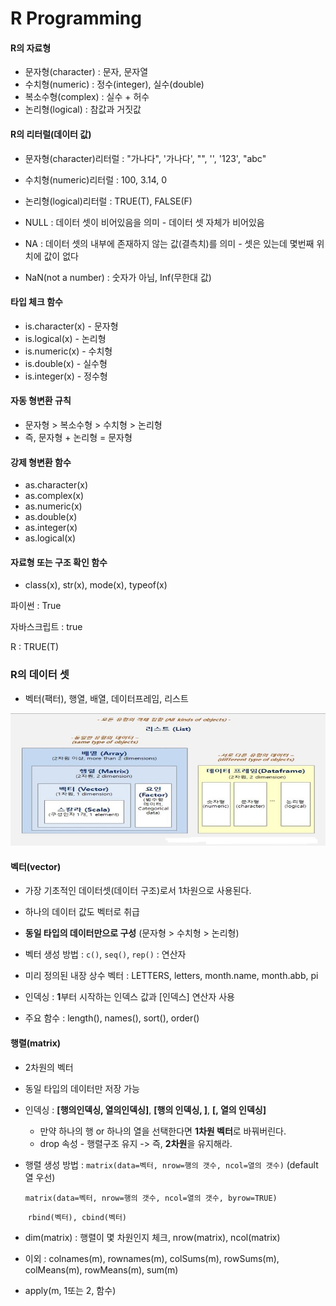# R Programming

#### R의 자료형

* 문자형(character) : 문자, 문자열
* 수치형(numeric) : 정수(integer), 실수(double)
* 복소수형(complex) : 실수 + 허수
* 논리형(logical) : 참값과 거짓값



#### R의 리터럴(데이터 값)

* 문자형(character)리터럴 : "가나다", '가나다', "", '', '123', "abc"

* 수치형(numeric)리터럴 : 100, 3.14, 0
* 논리형(logical)리터럴 : TRUE(T), FALSE(F)
* NULL : 데이터 셋이 비어있음을 의미 - 데이터 셋 자체가 비어있음
* NA : 데이터 셋의 내부에 존재하지 않는 값(결측치)를 의미 - 셋은 있는데 몇번째 위치에 값이 없다
* NaN(not a number) : 숫자가 아님, Inf(무한대 값)



#### 타입 체크 함수

* is.character(x) - 문자형
* is.logical(x) - 논리형
* is.numeric(x) - 수치형
* is.double(x) - 실수형
* is.integer(x) - 정수형



#### 자동 형변환 규칙

* 문자형 > 복소수형 > 수치형 > 논리형
* 즉,  문자형 + 논리형 = 문자형



#### 강제 형변환 함수

* as.character(x)
* as.complex(x)
* as.numeric(x)
* as.double(x)
* as.integer(x)
* as.logical(x)



#### 자료형 또는 구조 확인 함수

* class(x), str(x), mode(x), typeof(x)

파이썬 : True

자바스크립트 : true

R : TRUE(T)



### R의 데이터 셋

* 벡터(팩터), 행열, 배열, 데이터프레임, 리스트

![R](https://github.com/HWANG593/R_Programming/blob/master/%EC%9D%B4%EB%AF%B8%EC%A7%80/Data.JPG?raw=true)



#### 벡터(vector)

* 가장 기초적인 데이터셋(데이터 구조)로서 1차원으로 사용된다.
* 하나의 데이터 값도 벡터로 취급
* **동일 타입의 데이터만으로 구성** (문자형 > 수치형 > 논리형)
* 벡터 생성 방법 : ```c()```, ```seq()```, ```rep()``` : 연산자

* 미리 정의된 내장 상수 벡터 : LETTERS, letters, month.name, month.abb, pi
* 인덱싱 : **1**부터 시작하는 인덱스 값과 [인덱스] 연산자 사용
* 주요 함수 : length(), names(), sort(), order()



#### 행렬(matrix)

* 2차원의 벡터

* 동일 타입의 데이터만 저장 가능

* 인덱싱 : **[행의인덱싱, 열의인덱싱]**, **[행의 인덱싱, ]**, **[, 열의 인덱싱]**

  * 만약 하나의 행 or 하나의 열을 선택한다면 **1차원 벡터**로 바꿔버린다.
  * drop 속성 - 행렬구조 유지      -> 즉, **2차원**을 유지해라.

* 행렬 생성 방법 : ```matrix(data=벡터, nrow=행의 갯수, ncol=열의 갯수)``` (default 열 우선)

  ​							```matrix(data=벡터, nrow=행의 갯수, ncol=열의 갯수, byrow=TRUE)```

  ​							```rbind(벡터), cbind(벡터)```

* dim(matrix) : 행렬이 몇 차원인지 체크, nrow(matrix), ncol(matrix)
* 이외 : colnames(m), rownames(m), colSums(m), rowSums(m), colMeans(m), rowMeans(m), sum(m)
* apply(m, 1또는 2, 함수)